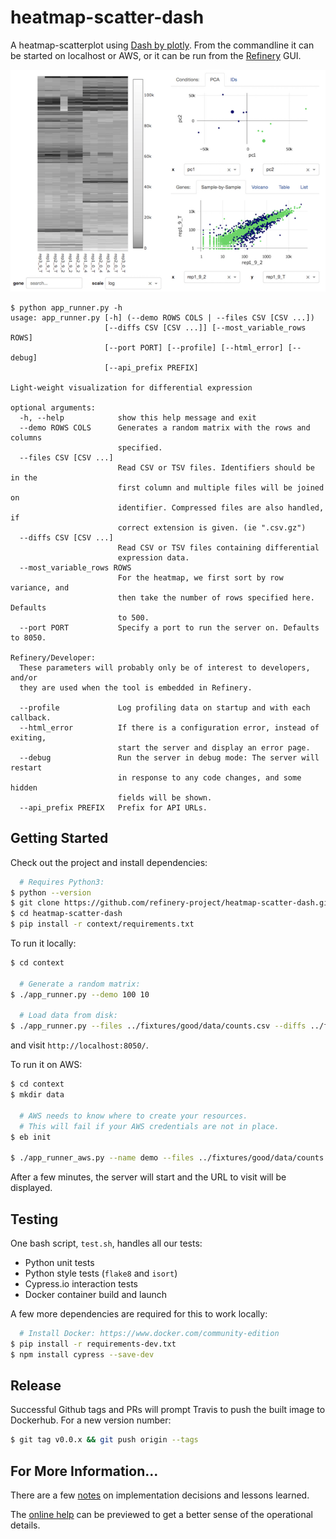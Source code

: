 # heatmap-scatter-dash

A heatmap-scatterplot using [Dash by plotly](https://plot.ly/products/dash/).
From the commandline it can be started on localhost or AWS, or it can be run
from the [Refinery](https://github.com/refinery-platform/refinery-platform) GUI.

![screen shot](context/app/static/screen-shot.png)

```
$ python app_runner.py -h
usage: app_runner.py [-h] (--demo ROWS COLS | --files CSV [CSV ...])
                     [--diffs CSV [CSV ...]] [--most_variable_rows ROWS]
                     [--port PORT] [--profile] [--html_error] [--debug]
                     [--api_prefix PREFIX]

Light-weight visualization for differential expression

optional arguments:
  -h, --help            show this help message and exit
  --demo ROWS COLS      Generates a random matrix with the rows and columns
                        specified.
  --files CSV [CSV ...]
                        Read CSV or TSV files. Identifiers should be in the
                        first column and multiple files will be joined on
                        identifier. Compressed files are also handled, if
                        correct extension is given. (ie ".csv.gz")
  --diffs CSV [CSV ...]
                        Read CSV or TSV files containing differential
                        expression data.
  --most_variable_rows ROWS
                        For the heatmap, we first sort by row variance, and
                        then take the number of rows specified here. Defaults
                        to 500.
  --port PORT           Specify a port to run the server on. Defaults to 8050.

Refinery/Developer:
  These parameters will probably only be of interest to developers, and/or
  they are used when the tool is embedded in Refinery.

  --profile             Log profiling data on startup and with each callback.
  --html_error          If there is a configuration error, instead of exiting,
                        start the server and display an error page.
  --debug               Run the server in debug mode: The server will restart
                        in response to any code changes, and some hidden
                        fields will be shown.
  --api_prefix PREFIX   Prefix for API URLs.
```

## Getting Started

Check out the project and install dependencies:
```bash
  # Requires Python3:
$ python --version
$ git clone https://github.com/refinery-project/heatmap-scatter-dash.git
$ cd heatmap-scatter-dash
$ pip install -r context/requirements.txt
```

To run it locally:

```bash
$ cd context

  # Generate a random matrix:
$ ./app_runner.py --demo 100 10

  # Load data from disk:
$ ./app_runner.py --files ../fixtures/good/data/counts.csv --diffs ../fixtures/good/data/stats-*
```

and visit `http://localhost:8050/`.

To run it on AWS:

```bash
$ cd context
$ mkdir data

  # AWS needs to know where to create your resources.
  # This will fail if your AWS credentials are not in place.
$ eb init

$ ./app_runner_aws.py --name demo --files ../fixtures/good/data/counts.csv --diffs ../fixtures/good/data/stats-*
```

After a few minutes, the server will start and the URL to visit will be displayed.

## Testing

One bash script, `test.sh`, handles all our tests:
- Python unit tests
- Python style tests (`flake8` and `isort`)
- Cypress.io interaction tests
- Docker container build and launch

A few more dependencies are required for this to work locally:
```bash
  # Install Docker: https://www.docker.com/community-edition
$ pip install -r requirements-dev.txt
$ npm install cypress --save-dev
```

## Release

Successful Github tags and PRs will prompt Travis to push the built image to Dockerhub. For a new version number:

```bash
$ git tag v0.0.x && git push origin --tags
```

## For More Information...

There are a few [notes](docs) on implementation decisions and lessons learned.

The [online help](context/app/help/help.md) can be previewed to get a better sense of the operational details.
